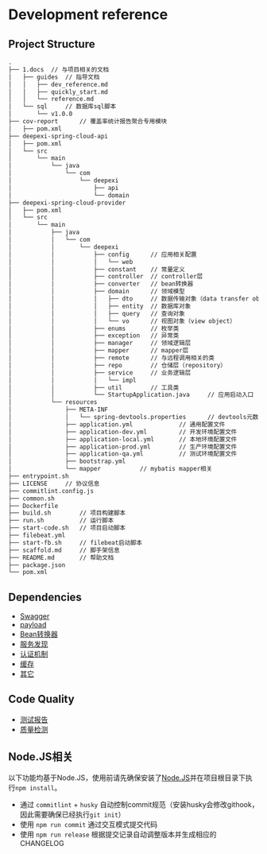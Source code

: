# Development reference

## Project Structure

```txt
.
├── 1.docs  // 与项目相关的文档
│   ├── guides  // 指导文档
│   │   ├── dev_reference.md
│   │   ├── quickly_start.md
│   │   └── reference.md
│   └── sql     // 数据库sql脚本
│       └── v1.0.0
├── cov-report      // 覆盖率统计报告聚合专用模块 
│   ├── pom.xml
├── deepexi-spring-cloud-api
│   ├── pom.xml
│   └── src
│       └── main
│           └── java
│               └── com
│                   └── deepexi
│                       ├── api
│                       └── domain
├── deepexi-spring-cloud-provider
│   ├── pom.xml
│   └── src
│       └── main
│           ├── java
│           │   └── com
│           │       └── deepexi
│           │           ├── config      // 应用相关配置
│           │           │   └── web
│           │           ├── constant    // 常量定义
│           │           ├── controller  // controller层
│           │           ├── converter   // bean转换器
│           │           ├── domain      // 领域模型
│           │           │   ├── dto     // 数据传输对象（data transfer object）
│           │           │   ├── entity  // 数据库对象
│           │           │   ├── query   // 查询对象
│           │           │   └── vo      // 视图对象（view object）
│           │           ├── enums       // 枚举类
│           │           ├── exception   // 异常类
│           │           ├── manager     // 领域逻辑层
│           │           ├── mapper      // mapper层
│           │           ├── remote      // 与远程调用相关的类
│           │           ├── repo        // 仓储层（repository）
│           │           ├── service     // 业务逻辑层
│           │           │   └── impl
│           │           ├── util        // 工具类
│           │           └── StartupApplication.java     // 应用启动入口
│           └── resources
│               ├── META-INF
│               │   └── spring-devtools.properties      // devtools元数据
│               ├── application.yml             // 通用配置文件
│               ├── application-dev.yml         // 开发环境配置文件
│               ├── application-local.yml       // 本地环境配置文件
│               ├── application-prod.yml        // 生产环境配置文件
│               ├── application-qa.yml          // 测试环境配置文件
│               ├── bootstrap.yml
│               └── mapper           // mybatis mapper相关
├── entrypoint.sh
├── LICENSE     // 协议信息
├── commitlint.config.js
├── common.sh
├── Dockerfile
├── build.sh        // 项目构建脚本
├── run.sh          // 运行脚本
├── start-code.sh   // 项目启动脚本
├── filebeat.yml
├── start-fb.sh     // filebeat启动脚本
├── scaffold.md     // 脚手架信息
├── README.md       // 帮助文档
├── package.json
└── pom.xml
```

## Dependencies

- [Swagger](./dependencies/swagger.md)
- [payload](./dependencies/payload.md)
- [Bean转换器](./dependencies/converter.md)
- [服务发现](./dependencies/eureka.md)
- [认证机制](./dependencies/jwt.md)
- [缓存](./dependencies/redis.md)
- [其它](./dependencies/others.md)


## Code Quality

- [测试报告](./dependencies/jacoco.md)
- [质量检测](./dependencies/sonar.md)

## Node.JS相关

以下功能均基于Node.JS，使用前请先确保安装了[Node.JS](https://nodejs.org/zh-cn/download/)并在项目根目录下执行`npm install`。

- 通过 `commitlint` + `husky` 自动控制commit规范（安装husky会修改githook，因此需要确保已经执行`git init`）
- 使用 `npm run commit` 通过交互模式提交代码
- 使用 `npm run release` 根据提交记录自动调整版本并生成相应的CHANGELOG
